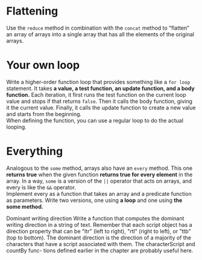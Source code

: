 # Flattening

Use the `reduce` method in combination with the `concat` method to “flatten”
an array of arrays into a single array that has all the elements of the original
arrays.  

# Your own loop

Write a higher-order function loop that provides something like a `for loop`
statement. It takes **a value, a test function, an update function, and a body
function.** Each iteration, it first runs the test function on the current loop value
and stops if that returns `false`. Then it calls the body function, giving it the
current value. Finally, it calls the update function to create a new value and
starts from the beginning.  
When defining the function, you can use a regular loop to do the actual
looping.  

# Everything

Analogous to the `some` method, arrays also have an `every` method. This one
**returns true** when the given function **returns true for every element** in the array.
In a way, `some` is a version of the `||` operator that acts on arrays, and every is
like the `&&` operator.  
Implement every as a function that takes an array and a predicate function
as parameters. Write two versions, one using **a loop** and one using **the some
method.**  

Dominant writing direction
Write a function that computes the dominant writing direction in a string of
text. Remember that each script object has a direction property that can be
"ltr" (left to right), "rtl" (right to left), or "ttb" (top to bottom).
The dominant direction is the direction of a majority of the characters that
have a script associated with them. The characterScript and countBy func-
tions defined earlier in the chapter are probably useful here.